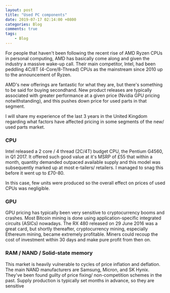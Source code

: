 ```yaml
---
layout: post
title: "Used PC components"
date: 2019-07-17 02:14:00 +0800
categories: Blog
comments: true
tags:
    - Blog
---
```


For people that haven't been following the recent rise of AMD Ryzen CPUs in personal computing, AMD has basically come along and given the industry a massive wake-up call. Their main competitor, Intel, had been peddling 4C/8T (4-Core/8-Thread) CPUs as the mainstream since 2010 up to the announcement of Ryzen.

AMD's new offerings are fantastic for what they are, but there's something to be said for buying secondhand. New product releases are typically associated with greater performance at a given price (Nvidia GPU pricing notwithstanding), and this pushes down price for used parts in that segment.

I will share my experience of the last 3 years in the United Kingdom regarding what factors have affected pricing in some segments of the new/ used parts market.

### CPU

Intel released a 2 core / 4 thread (2C/4T) budget CPU, the Pentium G4560, in Q1 2017. It offered such good value at it's MSRP of £55 that within a month, quantity demanded outpaced available supply and this model was subsequently marked up at most e-tailers/ retailers. I managed to snag this before it went up to £70-80.

In this case, few units were produced so the overall effect on prices of used CPUs was negligible.

### GPU

GPU pricing has typically been very sensitive to cryptocurrency booms and crashes. Most Bitcoin mining is done using application-specific integrated circuits (ASICs) nowadays. The RX 480 released on 29 June 2016 was a great card, but shortly thereafter, cryptocurrency mining, especially Ethereum mining, became extremely profitable. Miners could recoup the cost of investment within 30 days and make pure profit from then on.

### RAM / NAND / Solid-state memory

This market is heavily vulnerable to cycles of price inflation and deflation. The main NAND manufacturers are Samsung, Micron, and SK Hynix. They've been found guilty of price fixing/ non-competition schemes in the past. Supply production is typically set months in advance, so they are sensitive
